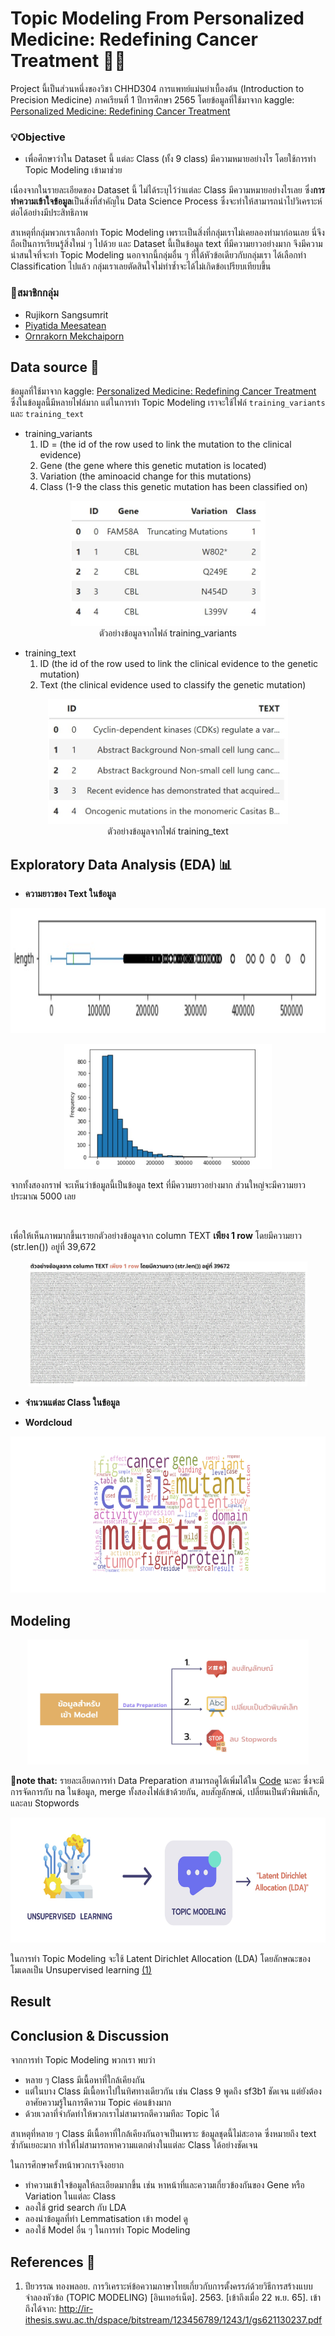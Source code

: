 # Topic Modeling From Personalized Medicine: Redefining Cancer Treatment 📝💊

  Project นี้เป็นส่วนหนึ่งของวิชา CHHD304 การแพทย์แม่นยำเบื้องต้น (Introduction to Precision Medicine) ภาคเรียนที่ 1 ปีการศึกษา 2565 โดยข้อมูลที่ใช้มาจาก kaggle: [Personalized Medicine: Redefining Cancer Treatment](https://www.kaggle.com/competitions/msk-redefining-cancer-treatment/overview)

### 💡Objective
- เพื่อศึกษาว่าใน Dataset นี้ แต่ละ Class (ทั้ง 9 class) มีความหมายอย่างไร โดยใช้การทำ Topic Modeling เข้ามาช่วย 

เนื่องจากในรายละเอียดของ Dataset นี้ ไม่ได้ระบุไว้ว่าแต่ละ Class มีความหมายอย่างไรเลย ซึ่ง**การทำความเข้าใจข้อมูล**เป็นสิ่งที่สำคัญใน Data Science Process ซึ่งจะทำให้สามารถนำไปวิเคราะห์ต่อได้อย่างมีประสิทธิภาพ

สาเหตุที่กลุ่มพวกเราเลือกทำ Topic Modeling เพราะเป็นสิ่งที่กลุ่มเราไม่เคยลองทำมาก่อนเลย นี่จึงถือเป็นการเรียนรู้สิ่งใหม่ ๆ ไปด้วย และ Dataset นี้เป็นข้อมูล text ที่มีความยาวอย่างมาก จึงมีความน่าสนใจที่จะทำ Topic Modeling นอกจากนี้กลุ่มอื่น ๆ ที่ได้หัวข้อเดียวกับกลุ่มเรา ได้เลือกทำ Classification ไปแล้ว กลุ่มเราเลยตัดสินใจไม่ทำซ้ำจะได้ไม่เกิดข้อเปรียบเทียบขึ้น


### 📝สมาชิกกลุ่ม
- Rujikorn Sangsumrit
- [Piyatida Meesatean](https://github.com/Piyati)
- [Ornrakorn Mekchaiporn](https://github.com/mill-ornrakorn)

## Data source 📁
ข้อมูลที่ใช้มาจาก kaggle: [Personalized Medicine: Redefining Cancer Treatment](https://www.kaggle.com/competitions/msk-redefining-cancer-treatment/overview) ซึ่งในข้อมูลนี้มีหลายไฟล์มาก แต่ในการทำ Topic Modeling เราจะใช้ไฟล์ ```training_variants``` และ ```training_text``` 

- training_variants
  1. ID = (the id of the row used to link the mutation to the clinical evidence)
  2. Gene (the gene where this genetic mutation is located)
  3. Variation (the aminoacid change for this mutations)
  4. Class (1-9 the class this genetic mutation has been classified on)

<p align="center">
<img src="https://github.com/mill-ornrakorn/Topic-Modeling-From-Personalized-Medicine-Redefining-Cancer-Treatment/blob/main/pic%20for%20readme/3.jpg?raw=true" alt= "training_variants" height="200">
</br>
ตัวอย่างข้อมูลจากไฟล์ training_variants
</p>


- training_text
  1. ID (the id of the row used to link the clinical evidence to the genetic mutation)
  2. Text (the clinical evidence used to classify the genetic mutation)



<p align="center">
<img src="https://github.com/mill-ornrakorn/Topic-Modeling-From-Personalized-Medicine-Redefining-Cancer-Treatment/blob/main/pic%20for%20readme/4.jpg?raw=true" alt= "training_text" height="200">
</br>
ตัวอย่างข้อมูลจากไฟล์ training_text
</p>


## Exploratory Data Analysis (EDA) 📊
- **ความยาวของ Text ในข้อมูล**
<p align="center">
<img src="https://github.com/mill-ornrakorn/Topic-Modeling-From-Personalized-Medicine-Redefining-Cancer-Treatment/blob/main/pic%20for%20readme/0.jpg?raw=true" alt= "boxplot" height="200">
</p>

<p align="center">
<img src="https://github.com/mill-ornrakorn/Topic-Modeling-From-Personalized-Medicine-Redefining-Cancer-Treatment/blob/main/pic%20for%20readme/1.jpg?raw=true" alt= "histo" height="200">
</p>

จากทั้งสองกราฟ จะเห็นว่าข้อมูลนี้เป็นข้อมูล text ที่มีความยาวอย่างมาก ส่วนใหญ่จะมีความยาวประมาณ 5000 เลย 

</br>

เพื่อให้เห็นภาพมากขึ้นเรายกตัวอย่างข้อมูลจาก column TEXT **เพียง 1 row** โดยมีความยาว (str.len()) อยู่ที่ 39,672
<p align="center">
<img src="https://github.com/mill-ornrakorn/Topic-Modeling-From-Personalized-Medicine-Redefining-Cancer-Treatment/blob/main/pic%20for%20readme/2.jpg?raw=true" alt= "text" height="200">
</p>


- **จำนวนแต่ละ Class ในข้อมูล**
<!--เดี๋ยวมาเพิ่ม -->




- **Wordcloud**
<p align="center">
<img src="https://github.com/mill-ornrakorn/Topic-Modeling-From-Personalized-Medicine-Redefining-Cancer-Treatment/blob/main/pic%20for%20readme/wordcloud.png?raw=true" alt= "Wordcloud" height="250">
</p>


## Modeling 

<p align="center">
<img src="https://github.com/mill-ornrakorn/Topic-Modeling-From-Personalized-Medicine-Redefining-Cancer-Treatment/blob/main/pic%20for%20readme/7.jpg?raw=true" alt= "text" height="200">
</p>

**📍note that:** รายละเอียดการทำ Data Preparation สามารถดูได้เพิ่มได้ใน 
[Code](https://github.com/mill-ornrakorn/Topic-Modeling-From-Personalized-Medicine-Redefining-Cancer-Treatment/blob/main/Topic_Modeling_From_Personalized_Medicine_Redefining_Cancer_Treatment.ipynb) 
นะคะ ซึ่งจะมีการจัดการกับ na ในข้อมูล, merge ทั้งสองไฟล์เข้าด้วยกัน, ลบสัญลักษณ์, เปลี่ยนเป็นตัวพิมพ์เล็ก, และลบ Stopwords


<p align="center">
<img src="https://github.com/mill-ornrakorn/Topic-Modeling-From-Personalized-Medicine-Redefining-Cancer-Treatment/blob/main/pic%20for%20readme/8.jpg?raw=true" alt= "text" height="200">
</p>

ในการทำ Topic Modeling จะใช้ Latent Dirichlet Allocation (LDA) โดยลักษณะของโมเดลเป็น 
Unsupervised learning [(1)](http://ir-ithesis.swu.ac.th/dspace/bitstream/123456789/1243/1/gs621130237.pdf)


## Result
<!--เดี๋ยวมาเพิ่ม -->








## Conclusion & Discussion
จากการทำ Topic Modeling พวกเรา พบว่า
- หลาย ๆ Class มีเนื้อหาที่ใกล้เคียงกัน
- แต่ในบาง Class มีเนื้อหาไปในทิศทางเดียวกัน เช่น Class 9 พูดถึง sf3b1 ชัดเจน แต่ยังต้องอาศัยความรู้ในการตีความ Topic ค่อนข้างมาก
- ด้วยเวลาที่จำกัดทำให้พวกเราไม่สามารถตีความทีละ Topic ได้

สาเหตุที่หลาย ๆ Class มีเนื้อหาที่ใกล้เคียงกันอาจเป็นเพราะ ข้อมูลชุดนี้ไม่สะอาด ซึ่งหมายถึง text ซ้ำกันเยอะมาก ทำให้ไม่สามารถหาความแตกต่างในแต่ละ Class ได้อย่างชัดเจน

ในการศึกษาครั้งหน้าพวกเราจึงอยาก
- ทำความเข้าใจข้อมูลให้ละเอียดมากขึ้น เช่น หาหน้าที่และความเกี่ยวข้องกันของ Gene หรือ Variation ในแต่ละ Class
- ลองใช้ grid search กับ LDA
- ลองนำข้อมูลที่ทำ Lemmatisation เข้า model ดู
- ลองใช้ Model อื่น ๆ ในการทำ Topic Modeling


## References 📖
1. ปียวรรณ ทองพลอย. การวิเคราะห์ข้อความภาษาไทยเกี่ยวกับการตั้งครรภ์ด้วยวิธีการสร้างแบบจำลองหัวข้อ (TOPIC MODELING) [อินเทอร์เน็ต]. 2563. [เข้าถึงเมื่อ 22 พ.ย. 65]. เข้าถึงได้จาก:
http://ir-ithesis.swu.ac.th/dspace/bitstream/123456789/1243/1/gs621130237.pdf